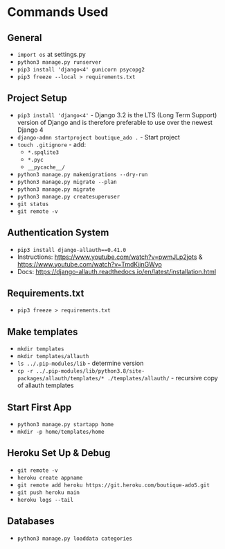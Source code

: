 # Commands Used

## General

- `import os` at settings.py
- `python3 manage.py runserver`
- `pip3 install 'django<4' gunicorn psycopg2`
- `pip3 freeze --local > requirements.txt`

## Project Setup

- `pip3 install 'django<4'` - Django 3.2 is the LTS (Long Term Support) version of Django and is therefore preferable to use over the newest Django 4
- `django-admn startproject boutique_ado .` - Start project
- `touch .gitignore` - add:
    - `*.spqlite3`
    - `*.pyc`
    - `__pycache__/`
- `python3 manage.py makemigrations --dry-run`
- `python3 manage.py migrate --plan`
- `python3 manage.py migrate`
- `python3 manage.py createsuperuser`
- `git status`
- `git remote -v`

## Authentication System
- `pip3 install django-allauth==0.41.0`
- Instructions: https://www.youtube.com/watch?v=pwmJLp2jots & https://www.youtube.com/watch?v=TmdKjjnGWyo
- Docs: https://django-allauth.readthedocs.io/en/latest/installation.html

## Requirements.txt

- `pip3 freeze > requirements.txt`

## Make templates

- `mkdir templates`
- `mkdir templates/allauth`
- `ls ../.pip-modules/lib` - determine version
- `cp -r ../.pip-modules/lib/python3.8/site-packages/allauth/templates/* ./templates/allauth/` - recursive copy of allauth templates

## Start First App

- `python3 manage.py startapp home`
- `mkdir -p home/templates/home`

## Heroku Set Up & Debug

- `git remote -v`
- `heroku create appname`
- `git remote add heroku https://git.heroku.com/boutique-ado5.git`
- `git push heroku main`
- `heroku logs --tail`

## Databases

- `python3 manage.py loaddata categories`